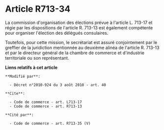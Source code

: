 # Article R713-34

La commission d'organisation des élections prévue à l'article L. 713-17 et régie par les dispositions de l'article R. 713-13
est également compétente pour organiser l'élection des délégués consulaires. 

Toutefois, pour cette mission, le secrétariat est assuré conjointement par le greffier de la juridiction mentionnée au
deuxième alinéa de l'article R. 713-13 et par le directeur général de la chambre de commerce et d'industrie territoriale ou
son représentant.

**Liens relatifs à cet article**

	**Modifié par**:

	  - Décret n°2010-924 du 3 août 2010 - art. 40

	**Cite**:

	  - Code de commerce - art. L713-17
	  - Code de commerce - art. R713-13

	**Cité par**:

	  - Code de commerce - art. R713-35 (V)
